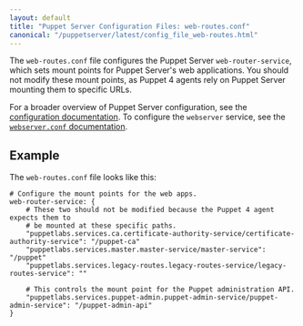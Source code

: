 ```yaml
---
layout: default
title: "Puppet Server Configuration Files: web-routes.conf"
canonical: "/puppetserver/latest/config_file_web-routes.html"
---
```


The `web-routes.conf` file configures the Puppet Server `web-router-service`, which sets mount points for Puppet Server's web applications. You should not modify these mount points, as Puppet 4 agents rely on Puppet Server mounting them to specific URLs.

For a broader overview of Puppet Server configuration, see the [configuration documentation](./configuration.html). To configure the `webserver` service, see the [`webserver.conf` documentation](./config_file_webserver.html).

## Example

The `web-routes.conf` file looks like this:

~~~
# Configure the mount points for the web apps.
web-router-service: {
    # These two should not be modified because the Puppet 4 agent expects them to
    # be mounted at these specific paths.
    "puppetlabs.services.ca.certificate-authority-service/certificate-authority-service": "/puppet-ca"
    "puppetlabs.services.master.master-service/master-service": "/puppet"
    "puppetlabs.services.legacy-routes.legacy-routes-service/legacy-routes-service": ""

    # This controls the mount point for the Puppet administration API.
    "puppetlabs.services.puppet-admin.puppet-admin-service/puppet-admin-service": "/puppet-admin-api"
}
~~~
